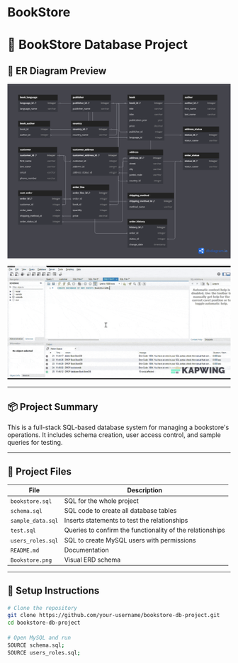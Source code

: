 # BookStore
# 📘 BookStore Database Project

## 🧱 ER Diagram Preview

![Bookstore Schema](assets/Bookstore.png)

![Demo](assets/demo.gif)

---

## 📦 Project Summary

This is a full-stack SQL-based database system for managing a bookstore's operations. It includes schema creation, user access control, and sample queries for testing.

---

## 📂 Project Files

| File | Description |
|------|-------------|
| `bookstore.sql` | SQL for the whole project |
| `schema.sql` | SQL code to create all database tables |
| `sample_data.sql` | Inserts statements to test the relationships |
| `test.sql` | Queries to confirm the functionality of the relationships |
| `users_roles.sql` | SQL to create MySQL users with permissions |
| `README.md` | Documentation |
| `Bookstore.png` | Visual ERD schema |

---

## 🚀 Setup Instructions

```bash
# Clone the repository
git clone https://github.com/your-username/bookstore-db-project.git
cd bookstore-db-project

# Open MySQL and run
SOURCE schema.sql;
SOURCE users_roles.sql;
